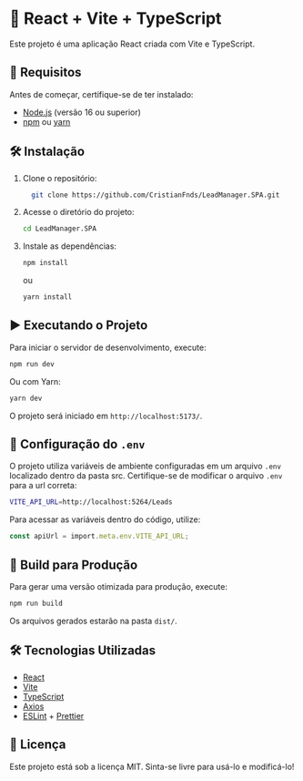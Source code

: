 # 🚀 React + Vite + TypeScript

Este projeto é uma aplicação React criada com Vite e TypeScript.

## 📌 Requisitos
Antes de começar, certifique-se de ter instalado:
- [Node.js](https://nodejs.org/) (versão 16 ou superior)
- [npm](https://www.npmjs.com/) ou [yarn](https://yarnpkg.com/)

## 🛠️ Instalação
1. Clone o repositório:
   ```sh
     git clone https://github.com/CristianFnds/LeadManager.SPA.git
   ```
2. Acesse o diretório do projeto:
   ```sh
   cd LeadManager.SPA
   ```
3. Instale as dependências:
   ```sh
   npm install
   ```
   ou
   ```sh
   yarn install
   ```

## ▶️ Executando o Projeto
Para iniciar o servidor de desenvolvimento, execute:
```sh
npm run dev
```
Ou com Yarn:
```sh
yarn dev
```
O projeto será iniciado em `http://localhost:5173/`.

## 🔧 Configuração do `.env`
O projeto utiliza variáveis de ambiente configuradas em um arquivo `.env` localizado dentro da pasta src. Certifique-se de modificar o arquivo `.env` para a url correta:
```sh
VITE_API_URL=http://localhost:5264/Leads
```
Para acessar as variáveis dentro do código, utilize:
```ts
const apiUrl = import.meta.env.VITE_API_URL;
```

## 🔨 Build para Produção
Para gerar uma versão otimizada para produção, execute:
```sh
npm run build
```
Os arquivos gerados estarão na pasta `dist/`.

## 🛠 Tecnologias Utilizadas
- [React](https://react.dev/)
- [Vite](https://vitejs.dev/)
- [TypeScript](https://www.typescriptlang.org/)
- [Axios](https://axios-http.com/)
- [ESLint](https://eslint.org/) + [Prettier](https://prettier.io/)

## 📝 Licença
Este projeto está sob a licença MIT. Sinta-se livre para usá-lo e modificá-lo!

